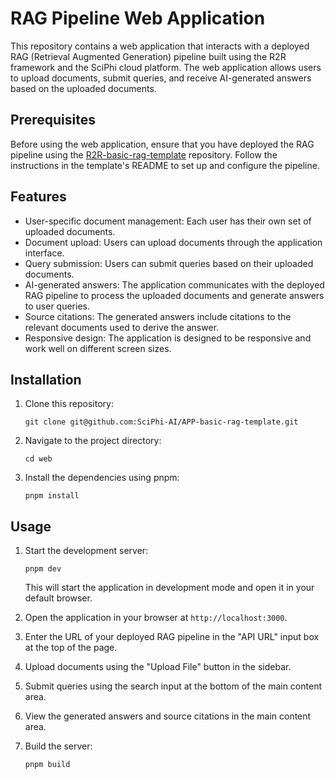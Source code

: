 # RAG Pipeline Web Application  

This repository contains a web application that interacts with a deployed RAG (Retrieval Augmented Generation) pipeline built using the R2R framework and the SciPhi cloud platform. The web application allows users to upload documents, submit queries, and receive AI-generated answers based on the uploaded documents.

## Prerequisites

Before using the web application, ensure that you have deployed the RAG pipeline using the [R2R-basic-rag-template](https://github.com/SciPhi-AI/R2R-basic-rag-template) repository. Follow the instructions in the template's README to set up and configure the pipeline.

## Features

- User-specific document management: Each user has their own set of uploaded documents.
- Document upload: Users can upload documents through the application interface.
- Query submission: Users can submit queries based on their uploaded documents.
- AI-generated answers: The application communicates with the deployed RAG pipeline to process the uploaded documents and generate answers to user queries.
- Source citations: The generated answers include citations to the relevant documents used to derive the answer.
- Responsive design: The application is designed to be responsive and work well on different screen sizes.

## Installation

1. Clone this repository:

   ```
   git clone git@github.com:SciPhi-AI/APP-basic-rag-template.git
   ```

2. Navigate to the project directory:

   ```
   cd web
   ```

3. Install the dependencies using pnpm:

   ```
   pnpm install
   ```

## Usage

1. Start the development server:

   ```
   pnpm dev
   ```

   This will start the application in development mode and open it in your default browser.

2. Open the application in your browser at `http://localhost:3000`.

3. Enter the URL of your deployed RAG pipeline in the "API URL" input box at the top of the page.

4. Upload documents using the "Upload File" button in the sidebar.

5. Submit queries using the search input at the bottom of the main content area.

6. View the generated answers and source citations in the main content area.

7. Build the server:

   ```
   pnpm build
   ```
